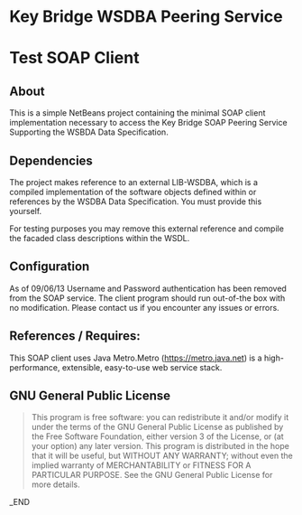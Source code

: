 #  Key Bridge WSDBA Peering Service
#  Test SOAP Client

##  About

This is a simple NetBeans project containing the minimal SOAP client implementation
necessary to access the Key Bridge SOAP Peering Service Supporting the WSBDA Data Specification.

## Dependencies
The project makes reference to an external LIB-WSDBA, which is a compiled implementation
of the software objects defined within or references by the WSDBA Data Specification.
You must provide this yourself.

For testing purposes you may remove this external reference and compile the facaded class
descriptions within the WSDL.

##  Configuration

As of 09/06/13 Username and Password authentication has been removed from the SOAP service.
The client program should run out-of-the box with no modification. Please contact us if you
encounter any issues or errors.

## References / Requires:
[METRO]: https://metro.java.net/
This SOAP client uses Java Metro.Metro (https://metro.java.net) is a high-performance,
extensible, easy-to-use web service stack.

## GNU General Public License
> This program is free software: you can redistribute it and/or modify it under the terms of the GNU General Public License as published by the Free Software Foundation, either version 3 of the License, or (at your option) any later version.
> This program is distributed in the hope that it will be useful, but WITHOUT ANY WARRANTY; without even the implied warranty of MERCHANTABILITY or FITNESS FOR A PARTICULAR PURPOSE.  See the GNU General Public License for more details.

_END
